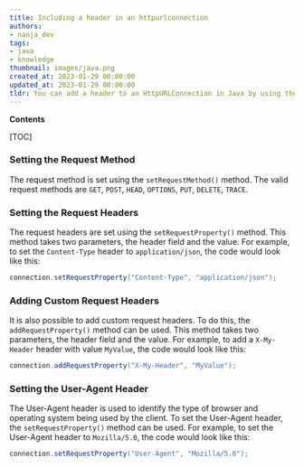 ```yaml
---
title: Including a header in an httpurlconnection
authors:
- nanja_dev
tags:
- java
- knowledge
thumbnail: images/java.png
created_at: 2023-01-29 00:00:00
updated_at: 2023-01-29 00:00:00
tldr: You can add a header to an HttpURLConnection in Java by using the setRequestProperty() method.
---
```


**Contents**

[TOC]

### Setting the Request Method

The request method is set using the `setRequestMethod()` method. The valid request methods are `GET`, `POST`, `HEAD`, `OPTIONS`, `PUT`, `DELETE`, `TRACE`.

### Setting the Request Headers

The request headers are set using the `setRequestProperty()` method. This method takes two parameters, the header field and the value. For example, to set the `Content-Type` header to `application/json`, the code would look like this:

```java
connection.setRequestProperty("Content-Type", "application/json");
```

### Adding Custom Request Headers

It is also possible to add custom request headers. To do this, the `addRequestProperty()` method can be used. This method takes two parameters, the header field and the value. For example, to add a `X-My-Header` header with value `MyValue`, the code would look like this:

```java
connection.addRequestProperty("X-My-Header", "MyValue");
```

### Setting the User-Agent Header

The User-Agent header is used to identify the type of browser and operating system being used by the client. To set the User-Agent header, the `setRequestProperty()` method can be used. For example, to set the User-Agent header to `Mozilla/5.0`, the code would look like this:

```java
connection.setRequestProperty("User-Agent", "Mozilla/5.0");
```
